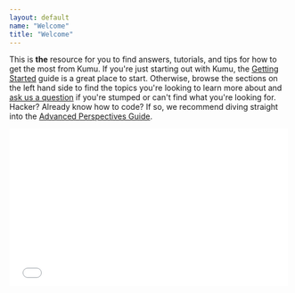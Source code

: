 ```yaml
---
layout: default
name: "Welcome"
title: "Welcome"
---
```


This is **the** resource for you to find answers, tutorials, and tips for how to get the most from Kumu. If you're just starting out with Kumu, the [Getting Started](/basics/getting-started.html) guide is a great place to start. Otherwise, browse the sections on the left hand side to find the topics you're looking to learn more about and <a href="mailto:support@kumu.io">ask us a question</a> if you're stumped or can't find what you're looking for. Hacker? Already know how to code? If so, we recommend diving straight into the
[Advanced Perspectives Guide](/guides/advanced-perspectives.html).

<iframe src="//player.vimeo.com/video/86694693?title=0&amp;byline=0&amp;portrait=0" width="500" height="281" frameborder="0" webkitallowfullscreen mozallowfullscreen allowfullscreen></iframe>
